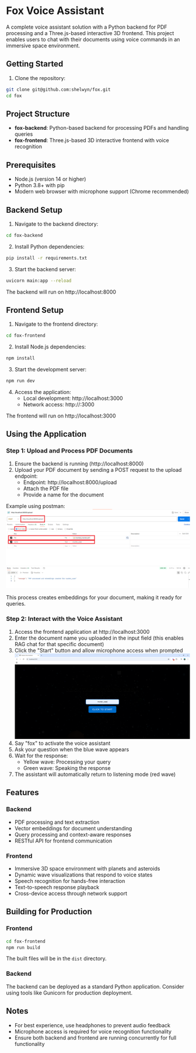 # Fox Voice Assistant

A complete voice assistant solution with a Python backend for PDF processing and a Three.js-based interactive 3D frontend. This project enables users to chat with their documents using voice commands in an immersive space environment.

## Getting Started

1. Clone the repository:
```bash
git clone git@github.com:shelwyn/fox.git
cd fox
```

## Project Structure

- **fox-backend**: Python-based backend for processing PDFs and handling queries
- **fox-frontend**: Three.js-based 3D interactive frontend with voice recognition

## Prerequisites

- Node.js (version 14 or higher)
- Python 3.8+ with pip
- Modern web browser with microphone support (Chrome recommended)

## Backend Setup

1. Navigate to the backend directory:
```bash
cd fox-backend
```

2. Install Python dependencies:
```bash
pip install -r requirements.txt
```

3. Start the backend server:
```bash
uvicorn main:app --reload
```

The backend will run on http://localhost:8000

## Frontend Setup

1. Navigate to the frontend directory:
```bash
cd fox-frontend
```

2. Install Node.js dependencies:
```bash
npm install
```

3. Start the development server:
```bash
npm run dev
```

4. Access the application:
   - Local development: http://localhost:3000
   - Network access: http://<your-ip-address>:3000

The frontend will run on http://localhost:3000

## Using the Application

### Step 1: Upload and Process PDF Documents

1. Ensure the backend is running (http://localhost:8000)
2. Upload your PDF document by sending a POST request to the upload endpoint:
   - Endpoint: http://localhost:8000/upload
   - Attach the PDF file
   - Provide a name for the document

Example using postman:
![Fox Voice Assistant](postman.png)



This process creates embeddings for your document, making it ready for queries.

### Step 2: Interact with the Voice Assistant

1. Access the frontend application at http://localhost:3000
2. Enter the document name you uploaded in the input field (this enables RAG chat for that specific document)
3. Click the "Start" button and allow microphone access when prompted
![Fox Voice Assistant Interface](frontend.png "Fox Voice Assistant")
4. Say "fox" to activate the voice assistant
5. Ask your question when the blue wave appears
6. Wait for the response:
   - Yellow wave: Processing your query
   - Green wave: Speaking the response
7. The assistant will automatically return to listening mode (red wave)

## Features

### Backend
- PDF processing and text extraction
- Vector embeddings for document understanding
- Query processing and context-aware responses
- RESTful API for frontend communication

### Frontend
- Immersive 3D space environment with planets and asteroids
- Dynamic wave visualizations that respond to voice states
- Speech recognition for hands-free interaction
- Text-to-speech response playback
- Cross-device access through network support

## Building for Production

### Frontend
```bash
cd fox-frontend
npm run build
```
The built files will be in the `dist` directory.

### Backend
The backend can be deployed as a standard Python application. Consider using tools like Gunicorn for production deployment.

## Notes
- For best experience, use headphones to prevent audio feedback
- Microphone access is required for voice recognition functionality
- Ensure both backend and frontend are running concurrently for full functionality
